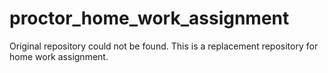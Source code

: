 # proctor_home_work_assignment
Original repository could not be found.  This is a replacement repository for home work assignment.  
